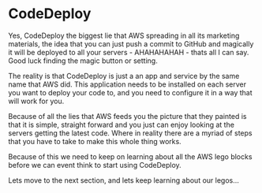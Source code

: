 # CodeDeploy

Yes, CodeDeploy the biggest lie that AWS spreading in all its marketing materials, the idea that you can just push a commit to GitHub and magically it will be deployed to all your servers - AHAHAHAHAH - thats all I can say. Good luck finding the magic button or setting.

The reality is that CodeDeploy is just a an app and service by the same name that AWS did. This application needs to be installed on each server you want to deploy your code to, and you need to configure it in a way that will work for you.

Because of all the lies that AWS feeds you the picture that they painted is that it is simple, straight forward and you just can enjoy looking at the servers getting the latest code. Where in reality there are a myriad of steps that you have to take to make this whole thing works.

Because of this we need to keep on learning about all the AWS lego blocks before we can event think to start using CodeDeploy.

Lets move to the next section, and lets keep learning about our legos…
